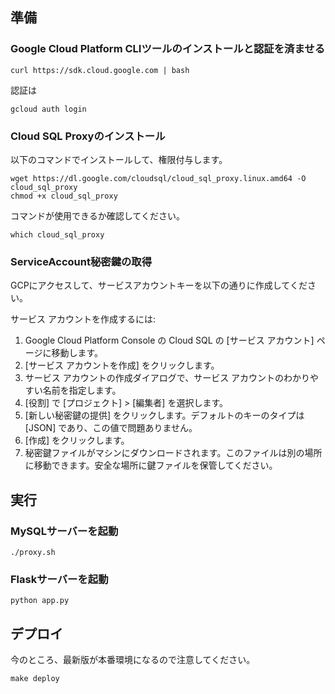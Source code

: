 ## 準備
### Google Cloud Platform CLIツールのインストールと認証を済ませる

```
curl https://sdk.cloud.google.com | bash
```

認証は

```
gcloud auth login
```

### Cloud SQL Proxyのインストール

以下のコマンドでインストールして、権限付与します。

```
wget https://dl.google.com/cloudsql/cloud_sql_proxy.linux.amd64 -O cloud_sql_proxy
chmod +x cloud_sql_proxy
```

コマンドが使用できるか確認してください。

```
which cloud_sql_proxy
```

### ServiceAccount秘密鍵の取得

GCPにアクセスして、サービスアカウントキーを以下の通りに作成してください。

サービス アカウントを作成するには:

1. Google Cloud Platform Console の Cloud SQL の [サービス アカウント] ページに移動します。
2. [サービス アカウントを作成] をクリックします。
3. サービス アカウントの作成ダイアログで、サービス アカウントのわかりやすい名前を指定します。
4. [役割] で [プロジェクト] > [編集者] を選択します。
5. [新しい秘密鍵の提供] をクリックします。デフォルトのキーのタイプは [JSON] であり、この値で問題ありません。
6. [作成] をクリックします。
7. 秘密鍵ファイルがマシンにダウンロードされます。このファイルは別の場所に移動できます。安全な場所に鍵ファイルを保管してください。

## 実行
### MySQLサーバーを起動

```
./proxy.sh
```

### Flaskサーバーを起動

```
python app.py
```

## デプロイ

今のところ、最新版が本番環境になるので注意してください。

```
make deploy
```